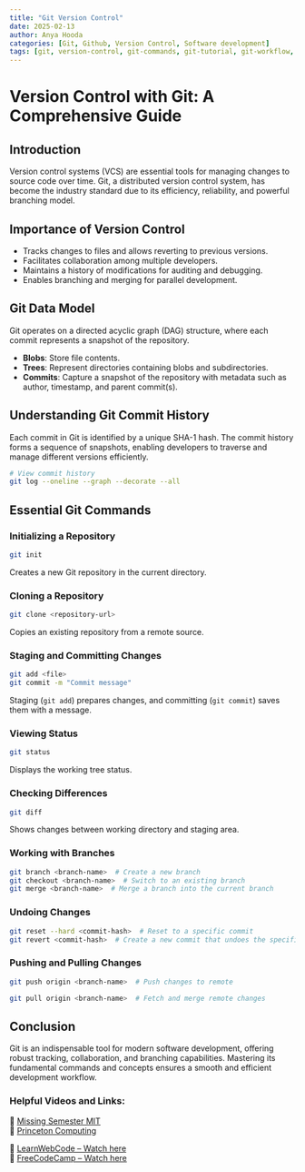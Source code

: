 ```yaml
---
title: "Git Version Control"
date: 2025-02-13
author: Anya Hooda
categories: [Git, Github, Version Control, Software development]
tags: [git, version-control, git-commands, git-tutorial, git-workflow, branching, merging, commit, push, pull-request, github,cli]
---
```


# Version Control with Git: A Comprehensive Guide

## Introduction
Version control systems (VCS) are essential tools for managing changes to source code over time. Git, a distributed version control system, has become the industry standard due to its efficiency, reliability, and powerful branching model.

## Importance of Version Control
- Tracks changes to files and allows reverting to previous versions.
- Facilitates collaboration among multiple developers.
- Maintains a history of modifications for auditing and debugging.
- Enables branching and merging for parallel development.

## Git Data Model
Git operates on a directed acyclic graph (DAG) structure, where each commit represents a snapshot of the repository.

- **Blobs**: Store file contents.
- **Trees**: Represent directories containing blobs and subdirectories.
- **Commits**: Capture a snapshot of the repository with metadata such as author, timestamp, and parent commit(s).

## Understanding Git Commit History
Each commit in Git is identified by a unique SHA-1 hash. The commit history forms a sequence of snapshots, enabling developers to traverse and manage different versions efficiently.

```sh
# View commit history
git log --oneline --graph --decorate --all
```

## Essential Git Commands
### Initializing a Repository
```sh
git init
```
Creates a new Git repository in the current directory.

### Cloning a Repository
```sh
git clone <repository-url>
```
Copies an existing repository from a remote source.

### Staging and Committing Changes
```sh
git add <file>
git commit -m "Commit message"
```
Staging (`git add`) prepares changes, and committing (`git commit`) saves them with a message.

### Viewing Status
```sh
git status
```
Displays the working tree status.

### Checking Differences
```sh
git diff
```
Shows changes between working directory and staging area.

### Working with Branches
```sh
git branch <branch-name>  # Create a new branch
git checkout <branch-name>  # Switch to an existing branch
git merge <branch-name>  # Merge a branch into the current branch
```

### Undoing Changes
```sh
git reset --hard <commit-hash>  # Reset to a specific commit
git revert <commit-hash>  # Create a new commit that undoes the specified commit
```

### Pushing and Pulling Changes
```sh
git push origin <branch-name>  # Push changes to remote

git pull origin <branch-name>  # Fetch and merge remote changes
```

## Conclusion  
Git is an indispensable tool for modern software development, offering robust tracking, collaboration, and branching capabilities. Mastering its fundamental commands and concepts ensures a smooth and efficient development workflow.  

### Helpful Videos and Links:  
🔗 [Missing Semester MIT](https://missing.csail.mit.edu/2020/version-control/)  
🔗 [Princeton Computing](https://researchcomputing.princeton.edu/education/external-online-resources/git)  

📌 [LearnWebCode – Watch here](https://www.youtube.com/watch?v=9GKpbI1siow)  
📌 [FreeCodeCamp – Watch here](https://www.youtube.com/watch?v=Uszj_k0DGsg&vl=en)  
